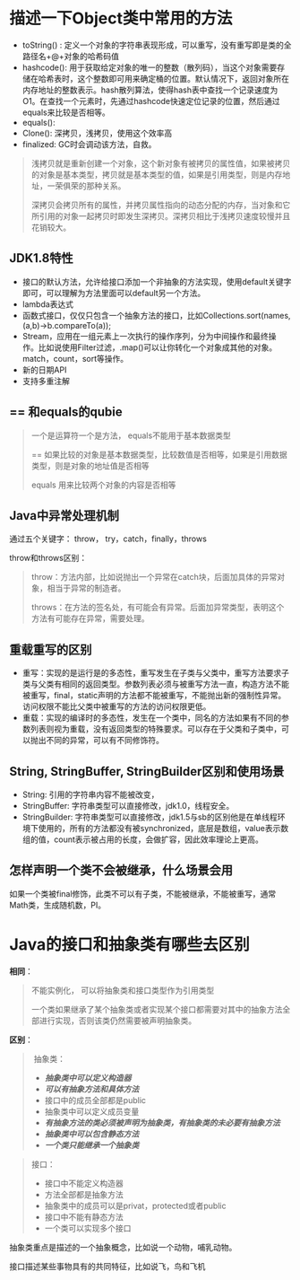 # 描述一下Object类中常用的方法

* toString() : 定义一个对象的字符串表现形成，可以重写，没有重写即是类的全路径名+@+对象的哈希码值
* hashcode():   用于获取给定对象的唯一的整数（散列码），当这个对象需要存储在哈希表时，这个整数即可用来确定桶的位置。默认情况下，返回对象所在内存地址的整数表示。hash散列算法，使得hash表中查找一个记录速度为O1。在查找一个元素时，先通过hashcode快速定位记录的位置，然后通过equals来比较是否相等。
* equals():  
* Clone(): 深拷贝，浅拷贝，使用这个效率高
* finalized: GC时会调动该方法，自救。

> 浅拷贝就是重新创建一个对象，这个新对象有被拷贝的属性值，如果被拷贝的对象是基本类型，拷贝就是基本类型的值，如果是引用类型，则是内存地址，一荣俱荣的那种关系。
>
> 深拷贝会拷贝所有的属性，并拷贝属性指向的动态分配的内存，当对象和它所引用的对象一起拷贝时即发生深拷贝。深拷贝相比于浅拷贝速度较慢并且花销较大。
>



## JDK1.8特性

* 接口的默认方法，允许给接口添加一个非抽象的方法实现，使用default关键字即可，可以理解为方法里面可以default另一个方法。
* lambda表达式
* 函数式接口，仅仅只包含一个抽象方法的接口，比如Collections.sort(names,(a,b)->b.compareTo(a));
*  Stream，应用在一组元素上一次执行的操作序列，分为中间操作和最终操作。比如说使用Filter过滤，.map()可以让你转化一个对象成其他的对象。match，count，sort等操作。
* 新的日期API
* 支持多重注解

## == 和equals的qubie

> 一个是运算符一个是方法， equals不能用于基本数据类型
>
> == 如果比较的对象是基本数据类型，比较数值是否相等，如果是引用数据类型，则是对象的地址值是否相等
>
> equals 用来比较两个对象的内容是否相等





## Java中异常处理机制

通过五个关键字： throw， try，catch，finally，throws

throw和throws区别：

> throw：方法内部，比如说抛出一个异常在catch块，后面加具体的异常对象，相当于异常的制造者。
>
> throws：在方法的签名处，有可能会有异常。后面加异常类型，表明这个方法有可能存在异常，需要处理。





## 重载重写的区别

* 重写：实现的是运行是的多态性，重写发生在子类与父类中，重写方法要求子类与父类有相同的返回类型。参数列表必须与被重写方法一直，构造方法不能被重写，final，static声明的方法都不能被重写，不能抛出新的强制性异常。访问权限不能比父类中被重写的方法的访问权限更低。
* 重载：实现的编译时的多态性，发生在一个类中，同名的方法如果有不同的参数列表则视为重载，没有返回类型的特殊要求。可以存在于父类和子类中，可以抛出不同的异常，可以有不同修饰符。





## String, StringBuffer, StringBuilder区别和使用场景

* String: 引用的字符串内容不能被改变，
* StringBuffer: 字符串类型可以直接修改，jdk1.0，线程安全。
* StringBuilder: 字符串类型可以直接修改，jdk1.5与sb的区别他是在单线程环境下使用的，所有的方法都没有被synchronized，底层是数组，value表示数组的值，count表示被占用的长度，会做扩容，因此效率理论上更高。



## 怎样声明一个类不会被继承，什么场景会用

如果一个类被final修饰，此类不可以有子类，不能被继承，不能被重写，通常Math类，生成随机数，PI。



#  Java的接口和抽象类有哪些去区别

**相同**：

> 不能实例化， 可以将抽象类和接口类型作为引用类型
>
> 一个类如果继承了某个抽象类或者实现某个接口都需要对其中的抽象方法全部进行实现，否则该类仍然需要被声明抽象类。

**区别**：

> ​		抽象类：
>
> *  ***抽象类中可以定义构造器***
> * ***可以有抽象方法和具体方法***
> * 接口中的成员全部都是public
> * 抽象类中可以定义成员变量
> * ***有抽象方法的类必须被声明为抽象类，有抽象类的未必要有抽象方法***
> * ***抽象类中可以包含静态方法***
> * ***一个类只能继承一个抽象类***



> 接口：
>
> * 接口中不能定义构造器
> * 方法全部都是抽象方法
> * 抽象类中的成员可以是privat，protected或者public
> * 接口中不能有静态方法
> * 一个类可以实现多个接口



抽象类重点是描述的一个抽象概念，比如说一个动物，哺乳动物。

接口描述某些事物具有的共同特征，比如说飞，鸟和飞机

 



